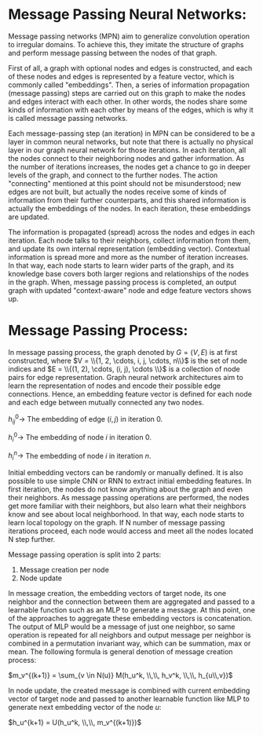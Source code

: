 
# Message Passing Neural Networks:

Message passing networks (MPN) aim to generalize convolution operation to irregular domains. To achieve this, they imitate the structure of graphs and 
perform message passing between the nodes of that graph.

First of all, a graph with optional nodes and edges is constructed, and each of these nodes and edges is represented by a feature vector, which is commonly
called "embeddings". Then, a series of information propagation (message passing) steps are carried out on this graph to make the nodes and edges interact 
with each other. In other words, the nodes share some kinds of information with each other by means of the edges, which is why it is called message passing
networks.  

Each message-passing step (an iteration) in MPN can be considered to be a layer in common neural networks, but note that there is actually no physical 
layer in our graph neural network for those iterations. In each iteration, all the nodes connect to their neighboring nodes and gather information. As 
the number of iterations increases, the nodes get a chance to go in deeper levels of the graph, and connect to the further nodes. The action "connecting"
mentioned at this point should not be misunderstood; new edges are not built, but actually the nodes receive some of kinds of information from their 
further counterparts, and this shared information is actually the embeddings of the nodes. In each iteration, these embeddings are updated.

The information is propagated (spread) across the nodes and edges in each iteration. Each node talks to their neighbors, collect information from them, and update its own internal representation (embedding vector). Contextual information is spread more and more as the number of iteration increases. In that way, each node starts to learn wider parts of the graph, and its knowledge base covers both larger regions and relationships of the nodes in the graph. When, message passing process is completed, an output graph with updated "context-aware" node and edge feature vectors shows up.

# Message Passing Process:

In message passing process, the graph denoted by $G = (V, E)$ is at first constructed, where $V = \\{1, 2, \cdots, i, j, \cdots, n\\}$ is the set of node indices and $E = \\{(1, 2), \cdots, (i, j), \cdots \\}$ is a collection of node pairs for edge representation. Graph neural network architectures aim to learn the representation of nodes and encode their possible edge connections. Hence, an embedding feature vector is defined for each node and each edge between mutually connected any two nodes.

$h_{ij}^0 \rightarrow$ The embedding of edge $(i, j)$ in iteration $0$.

$h_{i}^0 \rightarrow$ The embedding of node $i$ in iteration $0$. 

$h_{i}^n \rightarrow$ The embedding of node $i$ in iteration $n$. 

Initial embedding vectors can be randomly or manually defined. It is also possible to use simple CNN or RNN to extract initial embedding features. In first iteration, the nodes do not know anything about the graph and even their neighbors. As message passing operations are performed, the nodes get more familiar with their neighbors, but also learn what their neighbors know and see about local neighborhood. In that way, each node starts to learn local topology on the graph. If N number of message passing iterations proceed, each node would access and meet all the nodes located N step further.

Message passing operation is split into $2$ parts:
1. Message creation per node
2. Node update 

In message creation, the embedding vectors of target node, its one neighbor and the connection between them are aggregated and passed to a learnable function such as an MLP to generate a message. At this point, one of the approaches to aggregate these embedding vectors is concatenation. The output of MLP would be a message of just one neighbor, so same operation is repeated for all neighbors and output message per neighbor is combined in a permutation invariant way, which can be summation, max or mean. The following formula is general denotion of message creation process:

$m_v^{(k+1)} = \sum_{v \in N(u)} M(h_u^k, \\,\\, h_v^k, \\,\\, h_{u\\,v})$

In node update, the created message is combined with current embedding vector of target node and passed to another learnable function like MLP to generate next embedding vector of the node $u$:

$h_u^{k+1} = U(h_u^k, \\,\\, m_v^{(k+1)})$


